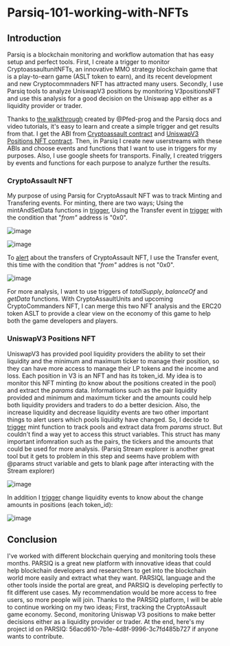 # Parsiq-101-working-with-NFTs

## Introduction

Parsiq is a blockchain monitoring and workflow automation that has easy setup and perfect tools. First, I create a trigger to monitor CryptoassaultunitNFTs, an innovative MMO strategy blockchain game that is a play-to-earn game (ASLT token to earn), and its recent development and new Cryptocommnaders NFT has attracted many users. Secondly, I use Parsiq tools to analyze UniswapV3 positions by monitoring V3positionsNFT and use this analysis for a good decision on the Uniswap app either as a liquidity provider or trader.

Thanks to [the walkthrough](https://dspyt.com/generating-fast-and-easy-parsiq-triggers-for-cryptopunks) created by @Pfed-prog and the Parsiq docs and video tutorials, it's easy to learn and create a simple trigger and get results from that. I get the ABI from [Cryptoassault contract](https://etherscan.io/address/0x31af195db332bc9203d758c74df5a5c5e597cdb7) and [UniswapV3 Positions NFT contract](https://etherscan.io/address/0xc36442b4a4522e871399cd717abdd847ab11fe88). Then, in Parsiq I create new userstreams with these ABIs and choose events and functions that I want to use in triggers for my purposes. Also, I use google sheets for transports. Finally, I created triggers by events and functions for each purpose to analyze further the results.

### CryptoAssault NFT

My purpose of using Parsiq for CryptoAssault NFT was to track Minting and Transfering events. For minting, there are two ways; Using the mintAndSetData functions in [trigger](https://portal.parsiq.net/monitoring/projects/56acd610-7b1e-4d8f-9996-3c7fd485b727/triggers/5618ed82-d32d-426a-bf8d-2e5e354950d3), Using the Transfer event in [trigger](https://portal.parsiq.net/monitoring/projects/56acd610-7b1e-4d8f-9996-3c7fd485b727/triggers/a7350c84-490f-4d62-9e58-495831c3a706) with the condition that "_from"_ address is "0x0".

![image](https://user-images.githubusercontent.com/41538734/140824417-ca57cb89-a107-4472-a585-8629d8f234d8.png)

![image](https://user-images.githubusercontent.com/41538734/140824609-be00ba58-8389-4b03-bc9c-30092fa175a5.png)

To [alert](https://portal.parsiq.net/monitoring/projects/56acd610-7b1e-4d8f-9996-3c7fd485b727/triggers/f31ab39a-2fbd-4735-8e3d-f5b8cb9160a7) about the transfers of CryptoAssault NFT, I use the Transfer event, this time with the condition that "_from"_ addres is not "0x0".

![image](https://user-images.githubusercontent.com/41538734/140825230-3baa63dd-ac27-41a2-bcf3-44a1ed8d3fa3.png)

For more analysis, I want to use triggers of *totalSupply*, *balanceOf* and *getData* functions. With CryptoAssaultUnits and upcoming CryptoCommanders NFT, I can merge this two NFT analysis and the ERC20 token ASLT to provide a clear view on the economy of this game to help both the game developers and players.

### UniswapV3 Positions NFT

UniswapV3 has provided pool liquidity providers the ability to set their liquidity and the minimum and maximum ticker to manage their position, so they can have more access to manage their LP tokens and the income and loss. Each position in V3 is an NFT and has its token_id. My idea is to monitor this NFT minting (to know about the positions created in the pool) and extract the *params* data. Informations such as the pair liquidity provided and minimum and maximum ticker and the amounts could help both liquidity providers and traders to do a better desicion. Also, the increase liquidity and decrease liquidity events are two other important things to alert users which pools liquiidty have changed.
So, I decide to [trigger](https://portal.parsiq.net/monitoring/projects/56acd610-7b1e-4d8f-9996-3c7fd485b727/triggers/50502eca-ff8b-450d-90c7-3f2d2d6d4a79) mint function to track pools and extract data from *params* struct. But couldn't find a way yet to access this struct variables. This struct has many important infomration such as the pairs, the tickers and the amounts that could be used for more analysis. (Parsiq Stream explorer is another great tool but it gets to problem in this step and seems have problem with @params struct variable and gets to blank page after interacting with the Stream explorer)

![image](https://user-images.githubusercontent.com/41538734/140827314-19477f15-df69-441f-9bad-f3c3dbf61998.png)

In addition I [trigger](https://portal.parsiq.net/monitoring/projects/56acd610-7b1e-4d8f-9996-3c7fd485b727/triggers/80933373-5f99-40d8-ac8a-3015a10cac7e) change liquidity events to know about the change amounts in positions (each token_id):

![image](https://user-images.githubusercontent.com/41538734/140827674-cd591ae6-36b1-4487-a25f-73a69bd5ed0d.png)


## Conclusion

I've worked with different blockchain querying and monitoring tools these months. PARSIQ is a great new platform with innovative ideas that could help blockchain developers and researchers to get into the blockchain world more easily and extract what they want. PARSIQL language and the other tools inside the portal are great, and PARSIQ is developing perfectly to fit different use cases. My recommendation would be more access to free users, so more people will join. Thanks to the PARSIQ platform, I will be able to continue working on my two ideas; First, tracking the CryptoAssault game economy. Second, monitoring Uniswap V3 positions to make better decisions either as a liquidity provider or trader. At the end, here's my project id on PARSIQ: 56acd610-7b1e-4d8f-9996-3c7fd485b727 if anyone wants to contribute.
